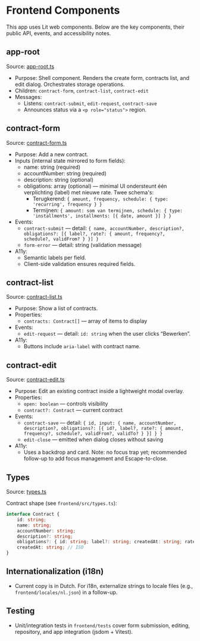 # Frontend Components

This app uses Lit web components. Below are the key components, their public API, events, and accessibility notes.

## app-root

Source: [app-root.ts](../frontend/src/app-root.ts)

- Purpose: Shell component. Renders the create form, contracts list, and edit dialog. Orchestrates storage operations.
- Children: `contract-form`, `contract-list`, `contract-edit`
- Messages:
	- Listens: `contract-submit`, `edit-request`, `contract-save`
	- Announces status via a `<p role="status">` region.

## contract-form

Source: [contract-form.ts](../frontend/src/components/contract-form.ts)

- Purpose: Add a new contract.
- Inputs (internal state mirrored to form fields):
	- name: string (required)
	- accountNumber: string (required)
	- description: string (optional)
	- obligations: array (optional) — minimal UI ondersteunt één verplichting (label) met nieuwe rate. Twee schema's:
		- Terugkerend: `{ amount, frequency, schedule: { type: 'recurring', frequency } }`
		- Termijnen: `{ amount: som van termijnen, schedule: { type: 'installments', installments: [{ date, amount }] } }`
- Events:
	- `contract-submit` — detail: `{ name, accountNumber, description?, obligations?: [{ label?, rate?: { amount, frequency?, schedule?, validFrom? } }] }`
	- `form-error` — detail: string (validation message)
- A11y:
	- Semantic labels per field.
	- Client-side validation ensures required fields.

## contract-list

Source: [contract-list.ts](../frontend/src/components/contract-list.ts)

- Purpose: Show a list of contracts.
- Properties:
	- `contracts: Contract[]` — array of items to display
- Events:
	- `edit-request` — detail: `id: string` when the user clicks “Bewerken”.
- A11y:
	- Buttons include `aria-label` with contract name.

## contract-edit

Source: [contract-edit.ts](../frontend/src/components/contract-edit.ts)

- Purpose: Edit an existing contract inside a lightweight modal overlay.
- Properties:
	- `open: boolean` — controls visibility
	- `contract?: Contract` — current contract
- Events:
	- `contract-save` — detail: `{ id, input: { name, accountNumber, description?, obligations?: [{ id?, label?, rate?: { amount, frequency?, schedule?, validFrom?, validTo? } }] } }`
	- `edit-close` — emitted when dialog closes without saving
- A11y:
	- Uses a backdrop and card. Note: no focus trap yet; recommended follow-up to add focus management and Escape-to-close.

## Types

Source: [types.ts](../frontend/src/types.ts)

Contract shape (see `frontend/src/types.ts`):

```ts
interface Contract {
	id: string;
	name: string;
	accountNumber: string;
	description?: string;
	obligations?: { id: string; label?: string; createdAt: string; rates: { id: string; amount: number; frequency?: 'daily'|'weekly'|'biweekly'|'monthly'|'quarterly'|'yearly'; schedule?: { type: 'recurring', frequency: 'daily'|'weekly'|'biweekly'|'monthly'|'quarterly'|'yearly' } | { type: 'installments', installments: { date: string; amount: number }[] }; validFrom: string; validTo?: string; createdAt: string }[] }[];
	createdAt: string; // ISO
}
```

## Internationalization (i18n)

- Current copy is in Dutch. For i18n, externalize strings to locale files (e.g., `frontend/locales/nl.json`) in a follow-up.

## Testing

- Unit/integration tests in `frontend/tests` cover form submission, editing, repository, and app integration (jsdom + Vitest).
